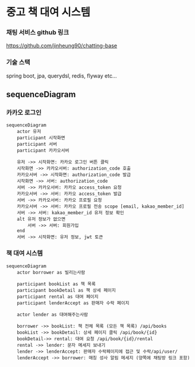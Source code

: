 
# 중고 책 대여 시스템 

### 채팅 서비스 github 링크
https://github.com/jinheung90/chatting-base

### 기술 스택
spring boot, jpa, querydsl, redis, flyway etc...

## sequenceDiagram

### 카카오 로그인 

```mermaid
sequenceDiagram
    actor 유저
    participant 시작화면
    participant 서버
    participant 카카오서버
    
    유저 ->> 시작화면: 카카오 로그인 버튼 클릭
    시작화면 ->> 카카오서버: authorization_code 호출
    카카오서버 ->> 시작화면: authorization_code 발급
    시작화면 ->> 서버: authorization_code
    서버 ->> 카카오서버: 카카오 access_token 요청
    카카오서버 ->> 서버: 카카오 access_token 발급
    서버 ->> 카카오서버: 카카오 프로필 요청
    카카오서버 ->> 서버: 카카오 프로필 전송 scope [email, kakao_member_id]
    서버 ->> 서버: kakao_member_id 유저 정보 확인
    alt 유저 정보가 없으면 
        서버 ->> 서버: 회원가입
    end
    서버 ->> 시작화면: 유저 정보, jwt 토큰
```

### 책 대여 시스템

```mermaid
sequenceDiagram
    actor borrower as 빌리는사람

    participant bookList as 책 목록
    participant bookDetail as 책 상세 페이지
    participant rental as 대여 페이지
    participant lenderAccept as 판매자 수락 페이지

    actor lender as 대여해주는사람

    borrower ->> bookList: 책 전체 목록 (모든 책 목록) /api/books
    bookList ->> bookDetail: 상세 페이지 클릭 /api/book/{id}
    bookDetail->> rental: 대여 요청 /api/book/{id}/rental
    rental ->> lender: 문자 메세지 보내기 
    lender ->> lenderAccept: 판매자 수락페이지에 접근 및 수락/api/user/
    lenderAccept ->> borrower: 매칭 성사 알림 메세지 (양쪽에 채팅방 링크 포함)
```

